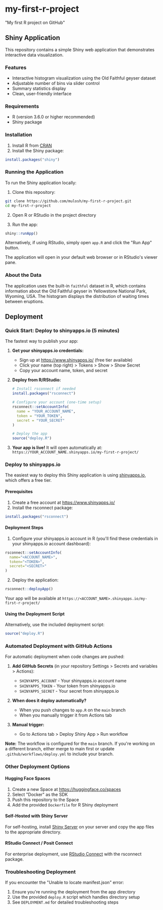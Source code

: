 # my-first-r-project
"My first R project on GitHub"

## Shiny Application

This repository contains a simple Shiny web application that demonstrates interactive data visualization.

### Features

- Interactive histogram visualization using the Old Faithful geyser dataset
- Adjustable number of bins via slider control
- Summary statistics display
- Clean, user-friendly interface

### Requirements

- R (version 3.6.0 or higher recommended)
- Shiny package

### Installation

1. Install R from [CRAN](https://cran.r-project.org/)
2. Install the Shiny package:

```r
install.packages("shiny")
```

### Running the Application

To run the Shiny application locally:

1. Clone this repository:
```bash
git clone https://github.com/mulosh/my-first-r-project.git
cd my-first-r-project
```

2. Open R or RStudio in the project directory

3. Run the app:
```r
shiny::runApp()
```

Alternatively, if using RStudio, simply open `app.R` and click the "Run App" button.

The application will open in your default web browser or in RStudio's viewer pane.

### About the Data

The application uses the built-in `faithful` dataset in R, which contains information about the Old Faithful geyser in Yellowstone National Park, Wyoming, USA. The histogram displays the distribution of waiting times between eruptions.

## Deployment

### Quick Start: Deploy to shinyapps.io (5 minutes)

The fastest way to publish your app:

1. **Get your shinyapps.io credentials:**
   - Sign up at https://www.shinyapps.io/ (free tier available)
   - Click your name (top right) > Tokens > Show > Show Secret
   - Copy your account name, token, and secret

2. **Deploy from R/RStudio:**
   ```r
   # Install rsconnect if needed
   install.packages("rsconnect")
   
   # Configure your account (one-time setup)
   rsconnect::setAccountInfo(
     name = "YOUR_ACCOUNT_NAME",
     token = "YOUR_TOKEN", 
     secret = "YOUR_SECRET"
   )
   
   # Deploy the app
   source("deploy.R")
   ```

3. **Your app is live!** It will open automatically at:
   `https://YOUR_ACCOUNT_NAME.shinyapps.io/my-first-r-project/`

### Deploy to shinyapps.io

The easiest way to deploy this Shiny application is using [shinyapps.io](https://www.shinyapps.io/), which offers a free tier.

#### Prerequisites

1. Create a free account at https://www.shinyapps.io/
2. Install the rsconnect package:

```r
install.packages("rsconnect")
```

#### Deployment Steps

1. Configure your shinyapps.io account in R (you'll find these credentials in your shinyapps.io account dashboard):

```r
rsconnect::setAccountInfo(
  name="<ACCOUNT_NAME>",
  token="<TOKEN>",
  secret="<SECRET>"
)
```

2. Deploy the application:

```r
rsconnect::deployApp()
```

Your app will be available at `https://<ACCOUNT_NAME>.shinyapps.io/my-first-r-project/`

#### Using the Deployment Script

Alternatively, use the included deployment script:

```r
source("deploy.R")
```

### Automated Deployment with GitHub Actions

For automatic deployment when code changes are pushed:

1. **Add GitHub Secrets** (in your repository Settings > Secrets and variables > Actions):
   - `SHINYAPPS_ACCOUNT` - Your shinyapps.io account name
   - `SHINYAPPS_TOKEN` - Your token from shinyapps.io  
   - `SHINYAPPS_SECRET` - Your secret from shinyapps.io

2. **When does it deploy automatically?**
   - When you push changes to `app.R` on the `main` branch
   - When you manually trigger it from Actions tab

3. **Manual trigger:**
   - Go to Actions tab > Deploy Shiny App > Run workflow

**Note:** The workflow is configured for the `main` branch. If you're working on a different branch, either merge to main first or update `.github/workflows/deploy.yml` to include your branch.

### Other Deployment Options

#### Hugging Face Spaces

1. Create a new Space at https://huggingface.co/spaces
2. Select "Docker" as the SDK
3. Push this repository to the Space
4. Add the provided `Dockerfile` for R Shiny deployment

#### Self-Hosted with Shiny Server

For self-hosting, install [Shiny Server](https://posit.co/products/open-source/shinyserver/) on your server and copy the app files to the appropriate directory.

#### RStudio Connect / Posit Connect

For enterprise deployment, use [RStudio Connect](https://posit.co/products/enterprise/connect/) with the rsconnect package.

### Troubleshooting Deployment

If you encounter the "Unable to locate manifest.json" error:
1. Ensure you're running the deployment from the app directory
2. Use the provided `deploy.R` script which handles directory setup
3. See `DEPLOYMENT.md` for detailed troubleshooting steps
